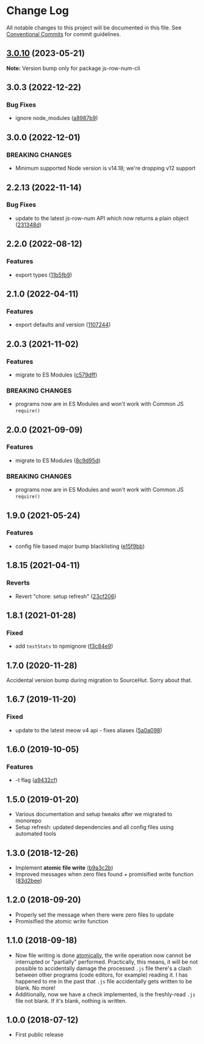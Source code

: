 # Change Log

All notable changes to this project will be documented in this file.
See [Conventional Commits](https://conventionalcommits.org) for commit guidelines.

## [3.0.10](https://github.com/codsen/codsen/compare/js-row-num-cli@3.0.9...js-row-num-cli@3.0.10) (2023-05-21)

**Note:** Version bump only for package js-row-num-cli

## 3.0.3 (2022-12-22)

### Bug Fixes

- ignore node_modules ([a8987b9](https://github.com/codsen/codsen/commit/a8987b96a7db25b0b618f66907541e9e59625e77))

## 3.0.0 (2022-12-01)

### BREAKING CHANGES

- Minimum supported Node version is v14.18; we're dropping v12 support

## 2.2.13 (2022-11-14)

### Bug Fixes

- update to the latest js-row-num API which now returns a plain object ([231348d](https://github.com/codsen/codsen/commit/231348d93988ace923dd9d663a7c084183e6b203))

## 2.2.0 (2022-08-12)

### Features

- export types ([11b5fb9](https://github.com/codsen/codsen/commit/11b5fb936ce20e0a77c3a09806773e1cd7695c50))

## 2.1.0 (2022-04-11)

### Features

- export defaults and version ([1107244](https://github.com/codsen/codsen/commit/1107244b45eff96ac1fc4ab992031ede0d10ba8c))

## 2.0.3 (2021-11-02)

### Features

- migrate to ES Modules ([c579dff](https://github.com/codsen/codsen/commit/c579dff3b23205e383035ca10ddcec671e35d0fe))

### BREAKING CHANGES

- programs now are in ES Modules and won't work with Common JS `require()`

## 2.0.0 (2021-09-09)

### Features

- migrate to ES Modules ([8c9d95d](https://github.com/codsen/codsen/commit/8c9d95d5dea0b769c2f070397141918a4893d575))

### BREAKING CHANGES

- programs now are in ES Modules and won't work with Common JS `require()`

## 1.9.0 (2021-05-24)

### Features

- config file based major bump blacklisting ([e15f9bb](https://github.com/codsen/codsen/commit/e15f9bba1c4fd5f847ac28b3f38fa6ee633f5dca))

## 1.8.15 (2021-04-11)

### Reverts

- Revert "chore: setup refresh" ([23cf206](https://github.com/codsen/codsen/commit/23cf206970a087ff0fa04e61f94d919f59ab3881))

## 1.8.1 (2021-01-28)

### Fixed

- add `testStats` to npmignore ([f3c84e9](https://github.com/codsen/codsen/commit/f3c84e95afc5514214312f913692d85b2e12eb29))

## 1.7.0 (2020-11-28)

Accidental version bump during migration to SourceHut. Sorry about that.

## 1.6.7 (2019-11-20)

### Fixed

- update to the latest meow v4 api - fixes aliases ([5a0a098](https://gitlab.com/codsen/codsen/commit/5a0a098a3dd372f6147750d161f4fea7f1f81ef4))

## 1.6.0 (2019-10-05)

### Features

- -t flag ([a9432cf](https://gitlab.com/codsen/codsen/commit/a9432cf))

## 1.5.0 (2019-01-20)

- Various documentation and setup tweaks after we migrated to monorepo
- Setup refresh: updated dependencies and all config files using automated tools

## 1.3.0 (2018-12-26)

- Implement **atomic file write** ([b9a3c2b](https://gitlab.com/codsen/codsen/tree/master/packages/js-row-num-cli/commits/b9a3c2b))
- Improved messages when zero files found + promisified write function ([83d2bee](https://gitlab.com/codsen/codsen/tree/master/packages/js-row-num-cli/commits/83d2bee))

## 1.2.0 (2018-09-20)

- Properly set the message when there were zero files to update
- Promisified the atomic write function

## 1.1.0 (2018-09-18)

- Now file writing is done [atomically](https://github.com/npm/write-file-atomic), the write operation now cannot be interrupted or "partially" performed. Practically, this means, it will be not possible to accidentally damage the processed `.js` file there's a clash between other programs (code editors, for example) reading it. I has happened to me in the past that `.js` file accidentally gets written to be blank. No more!
- Additionally, now we have a check implemented, is the freshly-read `.js` file not blank. If it's blank, nothing is written.

## 1.0.0 (2018-07-12)

- First public release
